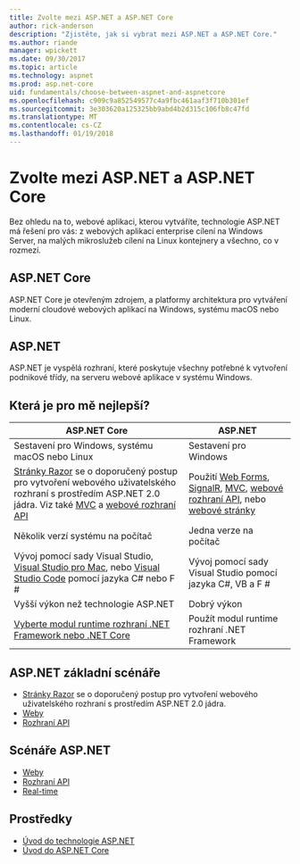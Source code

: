 ```yaml
---
title: Zvolte mezi ASP.NET a ASP.NET Core
author: rick-anderson
description: "Zjistěte, jak si vybrat mezi ASP.NET a ASP.NET Core."
ms.author: riande
manager: wpickett
ms.date: 09/30/2017
ms.topic: article
ms.technology: aspnet
ms.prod: asp.net-core
uid: fundamentals/choose-between-aspnet-and-aspnetcore
ms.openlocfilehash: c909c9a852549577c4a9fbc461aaf3f710b301ef
ms.sourcegitcommit: 3e303620a125325bb9abd4b2d315c106fb8c47fd
ms.translationtype: MT
ms.contentlocale: cs-CZ
ms.lasthandoff: 01/19/2018
---
```

# <a name="choose-between-aspnet-and-aspnet-core"></a>Zvolte mezi ASP.NET a ASP.NET Core 

Bez ohledu na to, webové aplikaci, kterou vytváříte, technologie ASP.NET má řešení pro vás: z webových aplikací enterprise cílení na Windows Server, na malých mikroslužeb cílení na Linux kontejnery a všechno, co v rozmezí.

## <a name="aspnet-core"></a>ASP.NET Core

ASP.NET Core je otevřeným zdrojem, a platformy architektura pro vytváření moderní cloudové webových aplikací na Windows, systému macOS nebo Linux.

## <a name="aspnet"></a>ASP.NET

ASP.NET je vyspělá rozhraní, které poskytuje všechny potřebné k vytvoření podnikové třídy, na serveru webové aplikace v systému Windows.

## <a name="which-one-is-right-for-me"></a>Která je pro mě nejlepší?

| ASP.NET Core | ASP.NET |
|---|---|
|Sestavení pro Windows, systému macOS nebo Linux|Sestavení pro Windows|
|[Stránky Razor](xref:mvc/razor-pages/index) se o doporučený postup pro vytvoření webového uživatelského rozhraní s prostředím ASP.NET 2.0 jádra. Viz také [MVC](xref:mvc/overview) a [webové rozhraní API](xref:tutorials/first-web-api)|Použití [Web Forms](https://docs.microsoft.com/aspnet/web-forms), [SignalR](https://docs.microsoft.com/aspnet/signalr), [MVC](https://docs.microsoft.com/aspnet/mvc), [webové rozhraní API](https://docs.microsoft.com/aspnet/web-api/), nebo [webové stránky](https://docs.microsoft.com/aspnet/web-pages)|
|Několik verzí systému na počítač|Jedna verze na počítač|
|Vývoj pomocí sady Visual Studio, [Visual Studio pro Mac](https://www.visualstudio.com/vs/visual-studio-mac/), nebo [Visual Studio Code](https://code.visualstudio.com/) pomocí jazyka C# nebo F #|Vývoj pomocí sady Visual Studio pomocí jazyka C#, VB a F #|
|Vyšší výkon než technologie ASP.NET|Dobrý výkon|
|[Vyberte modul runtime rozhraní .NET Framework nebo .NET Core](https://docs.microsoft.com/dotnet/articles/standard/choosing-core-framework-server)|Použít modul runtime rozhraní .NET Framework|

## <a name="aspnet-core-scenarios"></a>ASP.NET základní scénáře

<!-- update link to Razor Pages mvc movie series when done -->
* [Stránky Razor](xref:mvc/razor-pages/index) se o doporučený postup pro vytvoření webového uživatelského rozhraní s prostředím ASP.NET 2.0 jádra.
* [Weby](xref:tutorials/first-mvc-app/index)
* [Rozhraní API](xref:tutorials/first-web-api)

## <a name="aspnet-scenarios"></a>Scénáře ASP.NET

* [Weby](https://docs.microsoft.com/aspnet/mvc)
* [Rozhraní API](https://docs.microsoft.com/aspnet/web-api)
* [Real-time](https://docs.microsoft.com/aspnet/signalr)

## <a name="resources"></a>Prostředky

* [Úvod do technologie ASP.NET](https://docs.microsoft.com/aspnet/overview)
* [Úvod do ASP.NET Core](xref:index)
